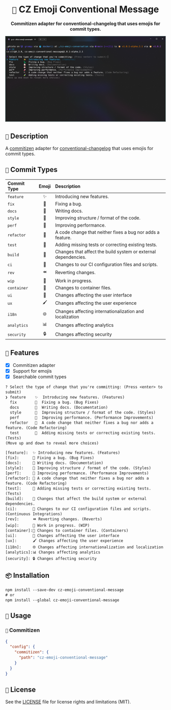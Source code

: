 <div align="center">
  <h1><code>🦄</code> CZ Emoji Conventional Message</h1>
  <p>
    <strong>Commitizen adapter for conventional-changelog that uses emojis for commit types.</strong>
  </p>
  <img src="./.github/images/preview.png" alt="Preview" />
</div>

## `📄` Description

A [commitizen](https://github.com/commitizen/cz-cli) adapter for [conventional-changelog](https://github.com/conventional-changelog/conventional-changelog) that uses emojis for commit types.

## `📝` Commit Types

| Commit Type | Emoji | Description                                                    |
| :---------- | :---: | :------------------------------------------------------------- |
| `feature`   |  ✨   | Introducing new features.                                      |
| `fix`       |  🐛   | Fixing a bug.                                                  |
| `docs`      |  📝   | Writing docs.                                                  |
| `style`     |  🎨   | Improving structure / format of the code.                      |
| `perf`      |  🚀   | Improving performance.                                         |
| `refactor`  |  🔨   | A code change that neither fixes a bug nor adds a feature.     |
| `test`      |  🧪   | Adding missing tests or correcting existing tests.             |
| `build`     |  👷   | Changes that affect the build system or external dependencies. |
| `ci`        |  🔧   | Changes to our CI configuration files and scripts.             |
| `rev`       |  ⏪   | Reverting changes.                                             |
| `wip`       |  🚧   | Work in progress.                                              |
| `container` |  🐳   | Changes to container files.                                    |
| `ui`        |  💄   | Changes affecting the user interface                           |
| `ux`        |  🖌️   | Changes affecting the user experience                          |
| `i18n`      |  🌐   | Changes affecting internationalization and localization        |
| `analytics` |  📊   | Changes affecting analytics                                    |
| `security`  |  🔒   | Changes affecting security                                     |

## `🚀` Features

- [x] Commitizen adapter
- [x] Support for emojis
- [x] Searchable commit types

```shell
? Select the type of change that you're committing: (Press <enter> to submit)
❯ feature    ✨  Introducing new features. (Features)
  fix        🐛  Fixing a bug. (Bug Fixes)
  docs       📝  Writing docs. (Documentation)
  style      🎨  Improving structure / format of the code. (Styles)
  perf       🚀  Improving performance. (Performance Improvements)
  refactor   🔨  A code change that neither fixes a bug nor adds a feature. (Code Refactoring)
  test       🧪  Adding missing tests or correcting existing tests. (Tests)
(Move up and down to reveal more choices)
```

```shell
[feature]:  ✨ Introducing new features. (Features)
[fix]:      🐛 Fixing a bug. (Bug Fixes)
[docs]:     📝 Writing docs. (Documentation)
[style]:    🎨 Improving structure / format of the code. (Styles)
[perf]:     🚀 Improving performance. (Performance Improvements)
[refactor]: 🔨 A code change that neither fixes a bug nor adds a feature. (Code Refactoring)
[test]:     🧪 Adding missing tests or correcting existing tests. (Tests)
[build]:    👷 Changes that affect the build system or external dependencies.
[ci]:       🔧 Changes to our CI configuration files and scripts. (Continuous Integrations)
[rev]:      ⏪ Reverting changes. (Reverts)
[wip]:      🚧 Work in progress. (WIP)
[container]:🐳 Changes to container files. (Containers)
[ui]:       💄 Changes affecting the user interface
[ux]:       🖌️ Changes affecting the user experience
[i18n]:     🌐 Changes affecting internationalization and localization
[analytics]:📊 Changes affecting analytics
[security]: 🔒 Changes affecting security
```

## `📦` Installation

```shell
npm install --save-dev cz-emoji-conventional-message
# or
npm install --global cz-emoji-conventional-message
```

## `🔧` Usage

### `📝` Commitizen

```json
{
  "config": {
    "commitizen": {
      "path": "cz-emoji-conventional-message"
    }
  }
}
```

## `📄` License

See the [LICENSE](LICENSE) file for license rights and limitations (MIT).
